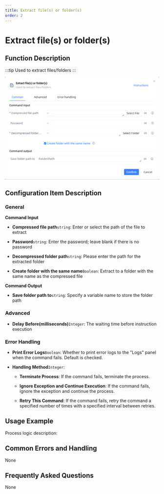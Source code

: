 ```yaml
---
title: Extract file(s) or folder(s)
order: 2
---
```


# Extract file(s) or folder(s)

## Function Description

:::tip 
Used to extract files/folders
:::

![Extract file(s) or folder(s)](../../../assets/Extract%20file(s)%20or%20folder(s)_command.png)

## Configuration Item Description

### General

**Command Input**

- **Compressed file path**`string`: Enter or select the path of the file to extract

- **Password**`string`: Enter the password; leave blank if there is no password

- **Decompressed folder path**`string`: Please enter the path for the extracted folder

- **Create folder with the same name**`Boolean`: Extract to a folder with the same name as the compressed file


**Command Output**

- **Save folder path to**`string`: Specify a variable name to store the folder path

### Advanced

- **Delay Before(milliseconds)**`Integer`: The waiting time before instruction execution

### Error Handling

- **Print Error Logs**`Boolean`: Whether to print error logs to the "Logs" panel when the command fails. Default is checked. 

- **Handling Method**`Integer`:

    - **Terminate Process**: If the command fails, terminate the process.

    - **Ignore Exception and Continue Execution**: If the command fails, ignore the exception and continue the process.

    - **Retry This Command**: If the command fails, retry the command a specified number of times with a specified interval between retries.

## Usage Example

Process logic description:

## Common Errors and Handling

None

## Frequently Asked Questions

None

